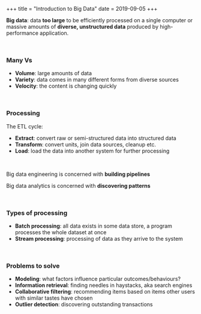 +++
title = "Introduction to Big Data"
date = 2019-09-05
+++
<p><strong>Big data</strong>: data <strong>too large</strong> to be efficiently processed on a single computer or massive amounts of <strong>diverse, unstructured data</strong> produced by high-performance application.</p><p><br></p><h3 id="many-vs">Many Vs</h3><ul><li><strong>Volume</strong>: large amounts of data</li><li><strong>Variety</strong>: data comes in many different forms from diverse sources</li><li><strong>Velocity</strong>: the content is changing quickly</li></ul><p><br></p><h3 id="processing">Processing</h3><p>The ETL cycle:</p><ul><li><strong>Extract</strong>: convert raw or semi-structured data into structured data</li><li><strong>Transform</strong>: convert units, join data sources, cleanup etc.</li><li><strong>Load</strong>: load the data into another system for further processing</li></ul><p><br></p><p>Big data engineering is concerned with <strong>building pipelines</strong></p><p>Big data analytics is concerned with <strong>discovering patterns</strong></p><p><br></p><h3 id="types-of-processing"><strong>Types of processing</strong></h3><ul><li><strong>Batch processing</strong>: all data exists in some data store, a program processes the whole dataset at once</li><li><strong>Stream processing</strong>: processing of data as they arrive to the system</li></ul><p><br></p><h3 id="problems-to-solve">Problems to solve</h3><ul><li><strong>Modeling</strong>: what factors influence particular outcomes/behaviours?</li><li><strong>Information retrieval</strong>: finding needles in haystacks, aka search engines</li><li><strong>Collaborative filtering</strong>: recommending items based on items other users with similar tastes have chosen</li><li><strong>Outlier detection</strong>: discovering outstanding transactions</li></ul>